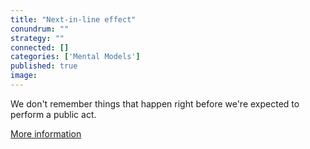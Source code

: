 ```yaml
---
title: "Next-in-line effect"
conundrum: ""
strategy: ""
connected: []
categories: ['Mental Models']
published: true
image: 
---
```


We don't remember things that happen right before we're expected to perform a public act.

[More information](http://www.oxfordreference.com/view/10.1093/oi/authority.20110803100232913)


